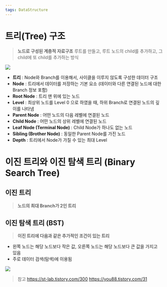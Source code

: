 ```yaml
---
tags: DataStructure
---
```

# 트리(Tree) 구조

> **노드로 구성된 계층적 자료구조**
> 루트를 만들고, 루트 노드의 child를 추가하고, 그 child에 또 child를 추가하는 방식


![](https://i.imgur.com/p1OFpnY.png)

- **트리** : Node와 Branch를 이용해서, 사이클을 이루지 않도록 구성한 데이터 구조
- **Node** : 트리에서 데이터를 저장하는 기본 요소 (데이터와 다른 연결된 노드에 대한 Branch 정보 포함)
- **Root Node** : 트리 맨 위에 있는 노드
- **Level** : 최상위 노드를 Level 0 으로 하였을 때, 하위 Branch로 연결된 노드의 깊이를 나타냄
- **Parent Node** : 어떤 노드의 다음 레벨에 연결된 노드
- **Child Node** : 어떤 노드의 상위 레벨에 연결된 노드
- **Leaf Node (Terminal Node)** : Child Node가 하나도 없는 노드
- **Sibling (Brother Node)** : 동일한 Parent Node를 가진 노드
- **Depth** : 트리에서 Node가 가질 수 있는 최대 Level


# 이진 트리와 이진 탐색 트리 (Binary Search Tree)


## 이진 트리

> **노드의 최대 Branch가 2인 트리**


## 이진 탐색 트리 (BST)

> **이진 트리에 다음과 같은 추가적인 조건이 있는 트리**
- 왼쪽 노드는 해당 노드보다 작은 값, 오른쪽 노드는 해당 노드보다 큰 값을 가지고 있음
- 주로 데이터 검색(탐색)에 이용됨

![](https://i.imgur.com/Zsie500.png)







>참고
>https://st-lab.tistory.com/300
>https://you88.tistory.com/31